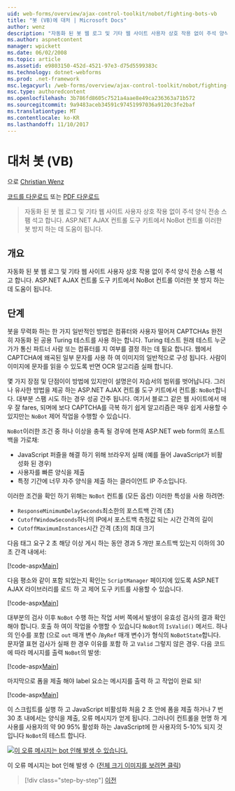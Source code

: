 ```yaml
---
uid: web-forms/overview/ajax-control-toolkit/nobot/fighting-bots-vb
title: "봇 (VB)에 대처 | Microsoft Docs"
author: wenz
description: "자동화 된 봇 웹 로그 및 기타 웹 사이트 사용자 상호 작용 없이 주석 양식 전송 스팸 석고 합니다. ASP.NET AJAX Con에서 NoBot 컨트롤 중..."
ms.author: aspnetcontent
manager: wpickett
ms.date: 06/02/2008
ms.topic: article
ms.assetid: e9803150-452d-4521-97e3-d75d5599383c
ms.technology: dotnet-webforms
ms.prod: .net-framework
msc.legacyurl: /web-forms/overview/ajax-control-toolkit/nobot/fighting-bots-vb
msc.type: authoredcontent
ms.openlocfilehash: 3b786fd8605c7521a4aae8e49ca236363a71b572
ms.sourcegitcommit: 9a9483aceb34591c97451997036a9120c3fe2baf
ms.translationtype: MT
ms.contentlocale: ko-KR
ms.lasthandoff: 11/10/2017
---
```

<a name="fighting-bots-vb"></a>대처 봇 (VB)
====================
으로 [Christian Wenz](https://github.com/wenz)

[코드를 다운로드](http://download.microsoft.com/download/9/3/f/93f8daea-bebd-4821-833b-95205389c7d0/NoBot0.vb.zip) 또는 [PDF 다운로드](http://download.microsoft.com/download/b/6/a/b6ae89ee-df69-4c87-9bfb-ad1eb2b23373/nobot0VB.pdf)

> 자동화 된 봇 웹 로그 및 기타 웹 사이트 사용자 상호 작용 없이 주석 양식 전송 스팸 석고 합니다. ASP.NET AJAX 컨트롤 도구 키트에서 NoBot 컨트롤 이러한 봇 방지 하는 데 도움이 됩니다.


## <a name="overview"></a>개요

자동화 된 봇 웹 로그 및 기타 웹 사이트 사용자 상호 작용 없이 주석 양식 전송 스팸 석고 합니다. ASP.NET AJAX 컨트롤 도구 키트에서 NoBot 컨트롤 이러한 봇 방지 하는 데 도움이 됩니다.

## <a name="steps"></a>단계

봇을 무력화 하는 한 가지 일반적인 방법은 컴퓨터와 사용자 떨어져 CAPTCHAs 완전히 자동화 된 공용 Turing 테스트를 사용 하는 합니다. Turing 테스트 원래 테스트 누군가가 통신 파트너 사람 또는 컴퓨터를 지 여부를 결정 하는 데 필요 합니다. 웹에서 CAPTCHA에 왜곡된 일부 문자를 사용 하 여 이미지의 일반적으로 구성 됩니다. 사람이 이미지에 문자를 읽을 수 있도록 반면 OCR 알고리즘 실패 합니다.

몇 가지 장점 및 단점이이 방법에 있지만이 설명은이 자습서의 범위를 벗어납니다. 그러나 유사한 방법을 제공 하는 ASP.NET AJAX 컨트롤 도구 키트에서 컨트롤: `NoBot`합니다. 대부분 스팸 시도 하는 경우 성공 간주 됩니다. 여기서 블로그 같은 웹 사이트에서 매우 잘 fares, 되며에 보다 CAPTCHA를 극복 하기 쉽게 알고리즘은 매우 쉽게 사용할 수 있지만는 `NoBot` 제어 작업을 수행할 수 있습니다.

`NoBot`이러한 조건 중 하나 이상을 충족 될 경우에 현재 ASP.NET web form의 포스트백을 가로채:

- JavaScript 퍼즐을 해결 하기 위해 브라우저 실패 (예를 들어 JavaScript가 비활성화 된 경우)
- 사용자를 빠른 양식을 제출
- 특정 기간에 너무 자주 양식을 제출 하는 클라이언트 IP 주소입니다.

이러한 조건을 확인 하기 위해는 `NoBot` 컨트롤 (모든 옵션) 이러한 특성을 사용 하려면:

- `ResponseMinimumDelaySeconds`최소한의 포스트백 간격 (초)
- `CutoffWindowSeconds`하나의 IP에서 포스트백 측정값 되는 시간 간격의 길이
- `CutoffMaximumInstances`시간 간격 (초)의 최대 크기

다음 태그 요구 2 초 해당 이상 게시 하는 동안 경과 5 개만 포스트백 있는지 이하의 30 초 간격 내에서:

[!code-aspx[Main](fighting-bots-vb/samples/sample1.aspx)]

다음 평소와 같이 포함 되었는지 확인는 `ScriptManager` 페이지에 있도록 ASP.NET AJAX 라이브러리를 로드 하 고 제어 도구 키트를 사용할 수 있습니다.

[!code-aspx[Main](fighting-bots-vb/samples/sample2.aspx)]

대부분의 검사 이후 `NoBot` 수행 하는 작업 서버 쪽에서 발생이 유효성 검사의 결과 확인 해야 합니다. 호출 하 여이 작업을 수행할 수 있습니다 `NoBot`의 `IsValid()` 메서드. 하나의 인수를 포함 (으로 `out` 매개 변수 /`ByRef` 매개 변수)가 형식의 `NoBotState`합니다. 문자열 표현 검사가 실패 한 경우 이유를 포함 하 고 `Valid` 그렇지 않은 경우. 다음 코드에 따라 메시지를 출력 `NoBot`의 발생:

[!code-aspx[Main](fighting-bots-vb/samples/sample3.aspx)]

마지막으로 폼을 제출 해야 label 요소는 메시지를 출력 하 고 작업이 완료 되!

[!code-aspx[Main](fighting-bots-vb/samples/sample4.aspx)]

이 스크립트를 실행 하 고 JavaScript 비활성화 처음 2 초 안에 폼을 제출 하거나 7 번 30 초 내에서는 양식을 제출, 오류 메시지가 얻게 됩니다. 그러나이 컨트롤을 현명 하 게 사용를 사용자의 약 90 95% 활성화 하는 JavaScript에 한 사용자의 5-10% 되지 것입니다 `NoBot`의 테스트 합니다.


[![이 오류 메시지는 bot 인해 발생 수 있습니다.](fighting-bots-vb/_static/image2.png)](fighting-bots-vb/_static/image1.png)

이 오류 메시지는 bot 인해 발생 수 ([전체 크기 이미지를 보려면 클릭](fighting-bots-vb/_static/image3.png))

>[!div class="step-by-step"]
[이전](fighting-bots-cs.md)
